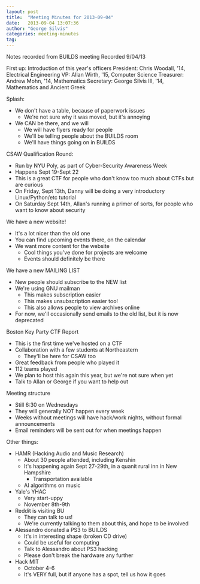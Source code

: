 ```yaml
---
layout: post
title:  "Meeting Minutes for 2013-09-04"
date:   2013-09-04 13:07:36
author: "George Silvis"
categories: meeting-minutes
tag: 
---
```


Notes recorded from BUILDS meeting
Recorded 9/04/13

<!-- more -->

First up:  Introduction of this year's officers
President:  Chris Woodall, '14, Electrical Engineering
VP:         Allan Wirth, '15, Computer Science
Treasurer:  Andrew Mohn, '14, Mathematics
Secretary:  George Silvis III, '14, Mathematics and Ancient Greek

Splash:  
- We don't have a table, because of paperwork issues
  - We're not sure why it was moved, but it's annoying
- We CAN be there, and we will
  - We will have flyers ready for people
  - We'll be telling people about the BUILDS room
  - We'll have things going on in BUILDS

CSAW Qualification Round:  
- Run by NYU Poly, as part of Cyber-Security Awareness Week
- Happens Sept 19-Sept 22
- This is a great CTF for people who don't know too much about CTFs but are curious
- On Friday, Sept 13th, Danny will be doing a very introductory Linux/Python/etc tutorial
- On Saturday Sept 14th, Allan's running a primer of sorts, for people who want to know about security


We have a new website!  
- It's a lot nicer than the old one
- You can find upcoming events there, on the calendar
- We want more content for the website
  - Cool things you've done for projects are welcome
  - Events should definitely be there

We have a new MAILING LIST  
- New people should subscribe to the NEW list
- We're using GNU mailman
  - This makes subscription easier
  - This makes unsubscription easier too!
  - This also allows people to view archives online
- For now, we'll occasionally send emails to the old list, but it is now deprecated

Boston Key Party CTF Report  
- This is the first time we've hosted on a CTF
- Collaboration with a few students at Northeastern
  - They'll be here for CSAW too
- Great feedback from people who played it
- 112 teams played
- We plan to host this again this year, but we're not sure when yet
- Talk to Allan or George if you want to help out

Meeting structure  
- Still 6:30 on Wednesdays
- They will generally NOT happen every week
- Weeks without meetings will have hack/work nights, without formal announcements
- Email reminders will be sent out for when meetings happen

Other things:  
- HAMR (Hacking Audio and Music Research)
  - About 30 people attended, including Kenshin
  - It's happening again Sept 27-29th, in a quanit rural inn in New Hampshire
    - Transportation available
  - AI algorithms on music
- Yale's YHAC
  - Very start-uppy
  - November 8th-9th
- Reddit is visiting BU
  - They can talk to us!
  - We're currently talking to them about this, and hope to be involved
- Alessandro donated a PS3 to BUILDS
  - It's in interesting shape (broken CD drive)
  - Could be useful for computing
  - Talk to Alessandro about PS3 hacking
  - Please don't break the hardware any further
- Hack MIT
  - October 4-6
  - It's VERY full, but if anyone has a spot, tell us how it goes
